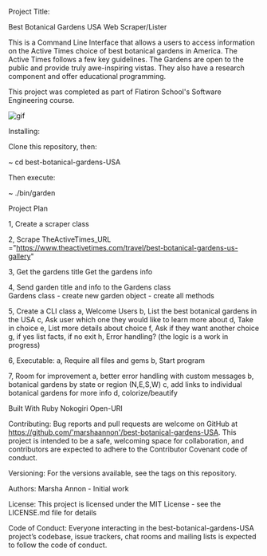 Project Title:

Best Botanical Gardens USA Web Scraper/Lister

This is a Command Line Interface that allows a users to access information on the Active Times choice of best botanical gardens in America. The Active Times follows a few key guidelines. The Gardens are open to the public and provide truly awe-inspiring vistas. They also have a research component and offer educational programming.

This project was completed as part of Flatiron School's Software Engineering course.

![gif](https://i.imgur.com/dRUHjnD.gif)

Installing:

Clone this repository, then:

~ cd best-botanical-gardens-USA

Then execute:

~ ./bin/garden

Project Plan

1,  Create a scraper class

2,  Scrape TheActiveTimes_URL ="https://www.theactivetimes.com/travel/best-botanical-gardens-us-gallery" 

3,  Get the gardens title
    Get the gardens info  

4,  Send garden title and info to the Gardens class   
    Gardens class   - create new garden object
                    - create all methods

5,  Create a CLI class
        a, Welcome Users
        b, List the best botanical gardens in the USA
        c, Ask user which one they would like to learn more about
        d, Take in choice
        e, List more details about choice
        f, Ask if they want another choice
        g, if yes list facts, if no exit
        h, Error handling? (the logic is a work in progress)

6,  Executable:
        a, Require all files and gems
        b, Start program

7,  Room for improvement
        a, better error handling with custom messages
        b, botanical gardens by state or region (N,E,S,W)
        c, add links to individual botanical gardens for more info
        d, colorize/beautify
    
Built With
Ruby
Nokogiri
Open-URI

Contributing:
Bug reports and pull requests are welcome on GitHub at https://github.com/'marshaannon'/best-botanical-gardens-USA. This project is intended to be a safe, welcoming space for collaboration, and contributors are expected to adhere to the Contributor Covenant code of conduct.

Versioning:
For the versions available, see the tags on this repository.

Authors:
Marsha Annon - Initial work

License:
This project is licensed under the MIT License - see the LICENSE.md file for details

Code of Conduct:
Everyone interacting in the best-botanical-gardens-USA project’s codebase, issue trackers, chat rooms and mailing lists is expected to follow the code of conduct.
